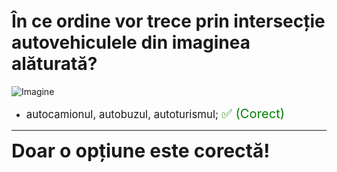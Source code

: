 # În ce ordine vor trece prin intersecție autovehiculele din imaginea alăturată?

![Imagine](https://www.arr-atestate.ro/upload/img/questions/img/in-ce-ordine-vor-trece-prin-intersectie-autovehiculele-din-imaginea-alaturata.jpg)

- <span style="font-size: larger;">autocamionul, autobuzul, autoturismul; <span style="color: green; font-size: larger;">✅ (Corect)</span></span>

---

<span style="font-size: 30px; font-weight: bold;">**Doar o opțiune este corectă!**</span>